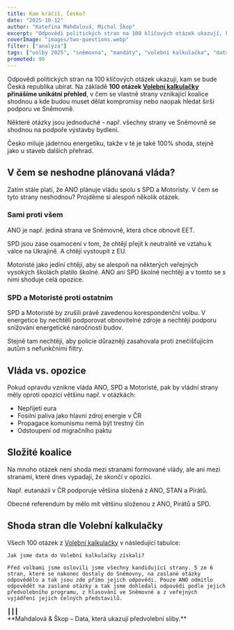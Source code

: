 ```yaml
---
title: Kam kráčíš, Česko?
date: "2025-10-12"
author: "Kateřina Mahdalová, Michal Škop"
excerpt: "Odpovědi politických stran na 100 klíčových otázek ukazují, kam se bude Česká republika ubírat."
coverImage: "images/two-questions.webp"
filter: ["analýza"]
tags: ["volby 2025", "sněmovna", "mandáty", "volební kalkulačka", "data", "vláda"]
promoted: 90
---
```


Odpovědi politických stran na 100 klíčových otázek ukazují, kam se bude Česká republika ubírat. Na základě **100 otázek [Volební kalkulačky](https://www.volebnikalkulacka.cz/) přinášíme unikátní přehled**, v čem se vlastně strany vznikající koalice shodnou a kde budou muset dělat kompromisy nebo naopak hledat širší podporu ve Sněmovně.

Některé otázky jsou jednoduché - např. všechny strany ve Sněmovně se shodnou na podpoře výstavby bydlení. 

Česko miluje jádernou energetiku, takže v té je také 100% shoda, stejně jako u staveb dalších přehrad.

## V čem se neshodne plánovaná vláda?
<PartyFace party="ANO" size={15} text="" />  <PartyFace party="SPD" size={15} text="" /> <PartyFace party="Motoristé" size={15} text="" /> Zatím stále platí, že ANO plánuje vládu spolu s SPD a Motoristy. V čem se tyto strany neshodnou? Projděme si alespoň několik otázek.

### Sami proti všem
<PartyFace party="ANO" size={15} text="" /> ANO je např. jediná strana ve Sněmovně, která chce obnovit EET.

<PartyFace party="SPD" size={15} text="" /> SPD jsou zase osamocení v tom, že chtějí přejít k neutralitě ve vztahu k válce na Ukrajině. A chtějí vystoupit z EU.

<PartyFace party="Motoristé" size={15} text="" /> Motoristé jako jediní chtějí, aby se alespoň na některých veřejných vysokých školách platilo školné. ANO ani SPD školné nechtějí a v tomto se s nimi shoduje celá opozice.

### SPD a Motoristé proti ostatním
<PartyFace party="SPD" size={15} text="" /> <PartyFace party="Motoristé" size={15} text="" /> SPD a Motoristé by zrušili právě zavedenou korespondenční volbu. V energetice by nechtěli podporovat obnovitelné zdroje a nechtějí podporu snížování energetické náročnosti budov.

Stejně tam nechtějí, aby policie důrazněji zasahovala proti znečišťujícím autům s nefunkčními filtry.

## Vláda vs. opozice
<PartyFace party="ANO" size={15} text="" />  <PartyFace party="SPD" size={15} text="" /> <PartyFace party="Motoristé" size={15} text="" /> Pokud opravdu vznikne vláda ANO, SPD a Motoristé, pak by vládní strany měly oproti opozici většinu např. v otázkách:
- Nepřijetí eura
- Fosilní paliva jako hlavní zdroj energie v ČR
- Propagace komunismu nemá být trestný čin
- Odstoupení od migračního paktu

## Složité koalice
Na mnoho otázek není shoda mezi stranami formované vlády, ale ani mezi stranami, které dnes vypadají, že skončí v opozici.

<PartyFace party="ANO" size={15} text="" /> <PartyFace party="STAN" size={15} text="" /> <PartyFace party="Piráti" size={15} text="" /> Např. eutanázii v ČR podporuje většina složená z ANO, STAN a Pirátů.

<PartyFace party="ANO" size={15} text="" /> <PartyFace party="Piráti" size={15} text="" /> <PartyFace party="SPD" size={15} text="" /> Obecné referendum by mělo mít většinu složenou z ANO, Pirátů a SPD.

## Shoda stran dle Volební kalkulačky

Všech 100 otázek z [Volební kalkulačky](https://www.volebnikalkulacka.cz/) v následující tabulce:

<MotionsStancesTable dataFile="data.json" showTags />

```box
Jak jsme data do Volební kalkulačky získali?

Před volbami jsme oslovili jsme všechny kandidující strany. 5 ze 6 stran, které se nakonec dostaly do Sněmovny, na zaslané otázky odpovědělo a tak jsou zde přímo jejich odpovědi. Pouze ANO odmítlo odpovědět na zaslané otázky a tak jsme dohledali odpovědi podle jejich předvolebního programu, z hlasování ve Sněmovně a z veřejných vyjádření jejich čelných představilů.
```


<div style={{ textAlign: 'center' }}>┃┃┃</div>

<div style={{ textAlign: 'center' }}>**Mahdalová & Škop – Data, která ukazují předvolební sliby.**</div>

